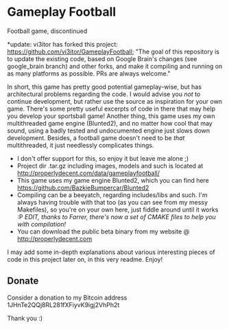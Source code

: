 # Gameplay Football
Football game, discontinued

*update: vi3itor has forked this project: https://github.com/vi3itor/GameplayFootball; "The goal of this repository is to update the existing code, based on Google Brain's changes (see google_brain branch) and other forks, and make it compiling and running on as many platforms as possible. PRs are always welcome."

In short, this game has pretty good potential gameplay-wise, but has architectural problems regarding the code. I would advise you *not* to continue development, but rather use the source as inspiration for your own game. There's some pretty useful excerpts of code in there that may help you develop your sportsball game!
Another thing, this game uses my own multithreaded game engine (Blunted2), and no matter how cool that may sound, using a badly tested and undocumented engine just slows down development. Besides, a football game doesn't need to be *that* multithreaded, it just needlessly complicates things.

- I don't offer support for this, so enjoy it but leave me alone ;)
- Project dir .tar.gz including images, models and such is located at http://properlydecent.com/data/gameplayfootball/
- This game uses my game engine Blunted2, which you can find here https://github.com/BazkieBumpercar/Blunted2
- Compiling can be a beeyatch, regarding includes/libs and such. I'm always having trouble with that too (as you can see from my messy Makefiles), so you're on your own here, just fiddle around until it works :P *EDIT, thanks to Farrer, there's now a set of CMAKE files to help you with compilation!*
- You can download the public beta binary from my website @ http://properlydecent.com


I may add some in-depth explanations about various interesting pieces of code in this project later on, in this very readme.
Enjoy!

## Donate
Consider a donation to my Bitcoin address 1JHnTe2QQj8RL281fXFiyvK9igj2VhPh2t

Thank you :)
